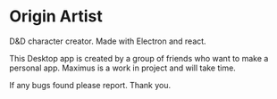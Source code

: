 # Origin Artist
D&D character creator. Made with Electron and react.

This Desktop app is created by a group of friends who want to make a personal app.
Maximus is a work in project and will take time.

If any bugs found please report. 
Thank you.
